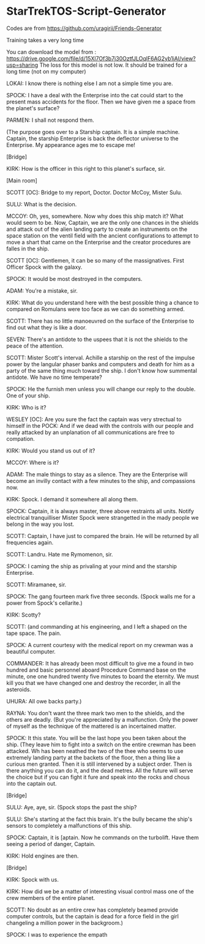 # StarTrekTOS-Script-Generator

Codes are from https://github.com/uragirii/Friends-Generator

Training takes a very long time

You can download the model from : https://drive.google.com/file/d/15Xl7Of3b7j30OztfJLOqlF6AG2yb1iAl/view?usp=sharing
The loss for this model is not low. It should be trained for a long time (not on my computer)

LOKAI: I know there is nothing else I am not a simple time you are.

SPOCK: I have a deal with the Enterprise into the cat could start to the present mass accidents for the floor. Then we have given me a space from the planet's surface?

PARMEN: I shall not respond them.

(The purpose goes over to a Starship captain. It is a simple machine. Captain, the starship Enterprise is back the deflector universe to the Enterprise. My appearance ages me to escape me!

[Bridge]

KIRK: How is the officer in this right to this planet's surface, sir.

[Main room]

SCOTT [OC]: Bridge to my report, Doctor. Doctor McCoy, Mister Sulu.

SULU: What is the decision.

MCCOY: Oh, yes, somewhere. Now why does this ship match it? What would seem to be. Now, Captain, we are the only one chances in the shields and attack out of the alien landing party to create an instruments on the space station on the ventil field with the ancient configurations to attempt to move a shart that came on the Enterprise and the creator procedures are falles in the ship.

SCOTT [OC]: Gentlemen, it can be so many of the massignatives. First Officer Spock with the galaxy.

SPOCK: It would be most destroyed in the computers.

ADAM: You're a mistake, sir.

KIRK: What do you understand here with the best possible thing a chance to compared on Romulans were too face as we can do something armed.

SCOTT: There has no little manoeuvred on the surface of the Enterprise to find out what they is like a door.

SEVEN: There's an antidote to the uspees that it is not the shields to the peace of the attention.

SCOTT: Mister Scott's interval. Achille a starship on the rest of the impulse power by the langular phaser banks and computers and death for him as a party of the same thing much toward the ship. I don't know how summental antidote. We have no time temperate?

SPOCK: He the furnish men unless you will change our reply to the double. One of your ship.

KIRK: Who is it?

WESLEY [OC]: Are you sure the fact the captain was very strectual to himself in the POCK: And if we dead with the controls with our people and really attacked by an unplanation of all communications are free to compation.

KIRK: Would you stand us out of it?

MCCOY: Where is it?

ADAM: The male things to stay as a silence. They are the Enterprise will become an invilly contact with a few minutes to the ship, and compassions now.

KIRK: Spock. I demand it somewhere all along them.

SPOCK: Captain, it is always master, three above restraints all units. Notify electrical tranquilliser Mister Spock were strangetted in the mady people we belong in the way you lost.

SCOTT: Captain, I have just to compared the brain. He will be returned by all frequencies again.

SCOTT: Landru. Hate me Rymomenon, sir.

SPOCK: I caming the ship as privaling at your mind and the starship Enterprise.

SCOTT: Miramanee, sir.

SPOCK: The gang fourteen mark five three seconds.
(Spock walls me for a power from Spock's cellarite.)

KIRK: Scotty?

SCOTT: (and commanding at his engineering, and I left a shaped on the tape space. The pain.

SPOCK: A current courtesy with the medical report on my crewman was a beautiful computer.

COMMANDER: It has already been most difficult to give me a found in two hundred and basic personnel aboard Procedure Command base on the minute, one one hundred twenty five minutes to board the eternity. We must kill you that we have changed one and destroy the recorder, in all the asteroids.

UHURA: All owe backs party.)

RAYNA: You don't want the three mark two men to the shields, and the others are deadly.
(But you're appreciated by a malfunction. Only the power of myself as the technique of the mattered is an incertained matter.

SPOCK: It this state. You will be the last hope you been taken about the ship.
(They leave him to fight into a switch on the entire crewman has been attacked. Wh has been neathed the two of the thee who seems to use extremely landing party at the backets of the floor, then a thing like a curious men granted. Then it is still intervened by a subject order. Then is there anything you can do it, and the dead metres. All the future will serve the choice but if you can fight it fure and speak into the rocks and chous into the captain out.

[Bridge]


SULU: Aye, aye, sir.
(Spock stops the past the ship?

SULU: She's starting at the fact this brain. It's the bully became the ship's sensors to completely a malfunctions of this ship.

SPOCK: Captain, it is [aptain. Now he commands on the turbolift. Have them seeing a period of danger, Captain.

KIRK: Hold engines are then.

[Bridge]

KIRK: Spock with us.

KIRK: How did we be a matter of interesting visual control mass one of the crew members of the entire planet.

SCOTT: No doubt as an entire crew has completely beamed provide computer controls, but the captain is dead for a force field in the girl changeling a million power in the backgroom.)

SPOCK: I was to experience the empath

